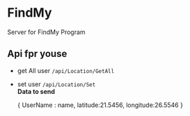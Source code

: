 # FindMy
Server for FindMy Program
## Api fpr youse
* get All user
  `/api/Location/GetAll` <br />

* set user
  `/api/Location/Set` <br />
  **Data to send** <br />
  >
    { 
      UserName : name, 
      latitude:21.5456, 
      longitude:26.5546 
    } 
   
